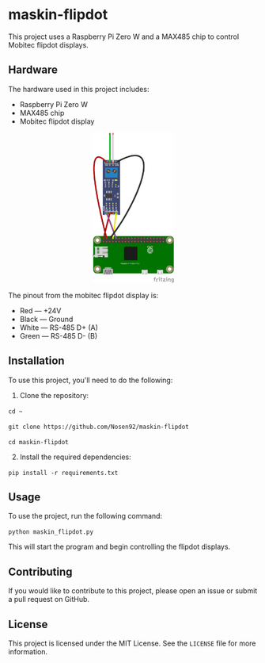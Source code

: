 # maskin-flipdot

This project uses a Raspberry Pi Zero W and a MAX485 chip to control Mobitec flipdot displays.

## Hardware

The hardware used in this project includes:

- Raspberry Pi Zero W
- MAX485 chip
- Mobitec flipdot display

<p align="center">
  <img src="schematic.png" width="33%" height="33%">
</p>


The pinout from the mobitec flipdot display is:

- Red — +24V
- Black — Ground
- White — RS-485 D+ (A)
- Green — RS-485 D- (B)

## Installation

To use this project, you'll need to do the following:

1. Clone the repository:

`cd ~`

`git clone https://github.com/Nosen92/maskin-flipdot`

`cd maskin-flipdot`

2. Install the required dependencies:

`pip install -r requirements.txt`


## Usage

To use the project, run the following command:

`python maskin_flipdot.py`

This will start the program and begin controlling the flipdot displays.

## Contributing

If you would like to contribute to this project, please open an issue or submit a pull request on GitHub.

## License

This project is licensed under the MIT License. See the `LICENSE` file for more information.
